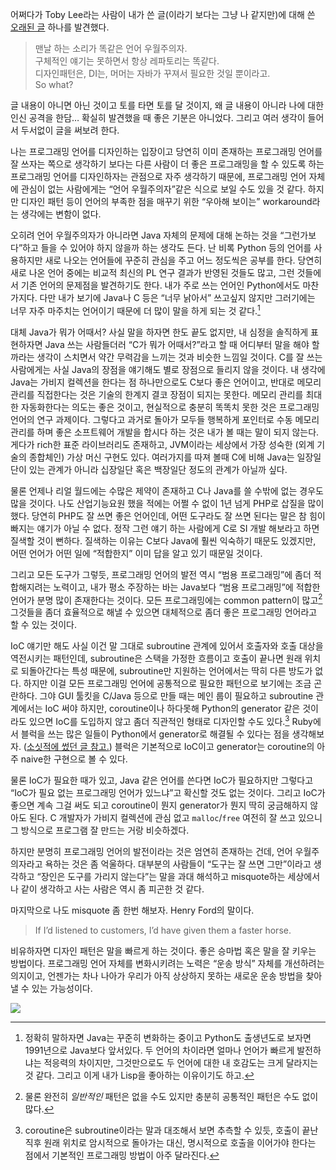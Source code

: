 어쩌다가 Toby Lee라는 사람이 내가 쓴 글(이라기 보다는 그냥 나 같지만)에 대해 쓴 [오래된 글][1] 하나를 발견했다.

> 맨날 하는 소리가 똑같은 언어 우월주의자.  
> 구체적인 얘기는 못하면서 항상 레파토리는 똑같다.   
> 디자인패턴은, DI는, 머머는 자바가 꾸져서 필요한 것일 뿐이라고.  
> So what?

글 내용이 아니면 아닌 것이고 토를 타면 토를 달 것이지, 왜 글 내용이 아니라 나에 대한 인신 공격을 한담… 확실히 발견했을 때 좋은 기분은 아니었다. 그리고 여러 생각이 들어서 두서없이 글을 써보려 한다.

나는 프로그래밍 언어를 디자인하는 입장이고 당연히 이미 존재하는 프로그래밍 언어를 잘 쓰자는 쪽으로 생각하기 보다는 다른 사람이 더 좋은 프로그래밍을 할 수 있도록 하는 프로그래밍 언어를 디자인하자는 관점으로 자주 생각하기 때문에, 프로그래밍 언어 자체에 관심이 없는 사람에게는 “언어 우월주의자”같은 식으로 보일 수도 있을 것 같다. 하지만 디자인 패턴 등이 언어의 부족한 점을 매꾸기 위한 “우아해 보이는” workaround라는 생각에는 변함이 없다.

오히려 언어 우월주의자가 아니라면 Java 자체의 문제에 대해 논하는 것을 “그런가보다”하고 들을 수 있어야 하지 않을까 하는 생각도 든다. 난 비록 Python 등의 언어를 사용하지만 새로 나오는 언어들에 꾸준히 관심을 주고 어느 정도씩은 공부를 한다. 당연히 새로 나온 언어 중에는 비교적 최신의 PL 연구 결과가 반영된 것들도 많고, 그런 것들에서 기존 언어의 문제점을 발견하기도 한다. 내가 주로 쓰는 언어인 Python에서도 마찬가지다. 다만 내가 보기에 Java나 C 등은 “너무 낡아서” 쓰고싶지 않지만 그러기에는 너무 자주 마주치는 언어이기 때문에 더 많이 말을 하게 되는 것 같다.[^1]

대체 Java가 뭐가 어때서? 사실 말을 하자면 한도 끝도 없지만, 내 심정을 솔직하게 표현하자면 Java 쓰는 사람들더러 “C가 뭐가 어때서?”라고 할 때 어디부터 말을 해야 할까라는 생각이 스치면서 약간 무력감을 느끼는 것과 비슷한 느낌일 것이다. C를 잘 쓰는 사람에게는 사실 Java의 장점을 얘기해도 별로 장점으로 들리지 않을 것이다. 내 생각에 Java는 가비지 컬렉션을 한다는 점 하나만으로도 C보다 좋은 언어이고, 반대로 메모리 관리를 직접한다는 것은 기술의 한계지 결코 장점이 되지는 못한다. 메모리 관리를 최대한 자동화한다는 의도는 좋은 것이고, 현실적으로 충분히 똑똑치 못한 것은 프로그래밍 언어의 연구 과제이다. 그렇다고 과거로 돌아가 모두들 행복하게 포인터로 수동 메모리 관리를 하며 좋은 소프트웨어 개발을 합시다 하는 것은 내가 볼 때는 말이 되지 않는다. 게다가 rich한 표준 라이브러리도 존재하고, JVM이라는 세상에서 가장 성숙한 (외계 기술의 종합체인) 가상 머신 구현도 있다. 여러가지를 따져 볼때 C에 비해 Java는 일장일단이 있는 관계가 아니라 십장일단 혹은 백장일단 정도의 관계가 아닐까 싶다.

물론 언제나 리얼 월드에는 수많은 제약이 존재하고 C나 Java를 쓸 수밖에 없는 경우도 많을 것이다. 나도 산업기능요원 했을 적에는 어쩔 수 없이 1년 넘게 PHP로 삽질을 많이 했다. 당연히 PHP도 잘 쓰면 좋은 언어인데, 어떤 도구라도 잘 쓰면 된다는 말은 참 힘이 빠지는 얘기가 아닐 수 없다. 정작 그런 얘기 하는 사람에게 C로 SI 개발 해보라고 하면 질색할 것이 뻔하다. 질색하는 이유는 C보다 Java에 훨씬 익숙하기 때문도 있겠지만, 어떤 언어가 어떤 일에 “적합한지” 이미 답을 알고 있기 때문일 것이다.

그리고 모든 도구가 그렇듯, 프로그래밍 언어의 발전 역시 “범용 프로그래밍”에 좀더 적합해지려는 노력이고, 내가 평소 주장하는 바는 Java보다 “범용 프로그래밍”에 적합한 언어가 분명 많이 존재한다는 것이다. 모든 프로그래밍에는 common pattern이 많고[^2] 그것들을 좀더 효율적으로 해낼 수 있으면 대체적으로 좀더 좋은 프로그래밍 언어라고 할 수 있는 것이다.

IoC 얘기만 해도 사실 이건 말 그대로 subroutine 관계에 있어서 호출자와 호출 대상을 역전시키는 패턴인데, subroutine은 스택을 가정한 흐름이고 호출이 끝나면 원래 위치로 되돌아간다는 특성 때문에, subroutine만 지원하는 언어에서는 딱히 다른 방도가 없다. 하지만 이걸 모든 프로그래밍 언어에 공통적으로 필요한 패턴으로 보기에는 조금 곤란하다. 그야 GUI 툴킷을 C/Java 등으로 만들 때는 메인 룹이 필요하고 subroutine 관계에서는 IoC 써야 하지만, coroutine이나 하다못해 Python의 generator 같은 것이라도 있으면 IoC를 도입하지 않고 좀더 직관적인 형태로 디자인할 수도 있다.[^3] Ruby에서 블럭을 쓰는 많은 일들이 Python에서 generator로 해결될 수 있다는 점을 생각해보자.  ([소싯적에 썼던 글 참고.][2]) 블럭은 기본적으로 IoC이고 generator는 coroutine의 아주 naive한 구현으로 볼 수 있다.

물론 IoC가 필요한 때가 있고, Java 같은 언어를 쓴다면 IoC가 필요하지만 그렇다고 “IoC가 필요 없는 프로그래밍 언어가 있느냐”고 확신할 것도 없는 것이다. 그리고 IoC가 좋으면 계속 그걸 써도 되고 coroutine이 뭔지 generator가 뭔지 딱히 궁금해하지 않아도 된다. C 개발자가 가비지 컬렉션에 관심 없고 `malloc`/`free` 여전히 잘 쓰고 있으니 그 방식으로 프로그램 잘 만드는 거랑 비슷하겠다.

하지만 분명히 프로그래밍 언어의 발전이라는 것은 엄연히 존재하는 건데, 언어 우월주의자라고 욕하는 것은 좀 억울하다. 대부분의 사람들이 “도구는 잘 쓰면 그만”이라고 생각하고 “장인은 도구를 가리지 않는다”는 말을 과대 해석하고 misquote하는 세상에서 나 같이 생각하고 사는 사람은 역시 좀 피곤한 것 같다.

마지막으로 나도 misquote 좀 한번 해보자. Henry Ford의 말이다.

> If I’d listened to customers, I’d have given them a faster horse.

비유하자면 디자인 패턴은 말을 빠르게 하는 것이다. 좋은 승마법 혹은 말을 잘 키우는 방법이다. 프로그래밍 언어 자체를 변화시키려는 노력은 “운송 방식” 자체를 개선하려는 의지이고, 언젠가는 차나 나아가 우리가 아직 상상하지 못하는 새로운 운송 방법을 찾아낼 수 있는 가능성이다.

[![](https://farm5.staticflickr.com/4101/4890405186_9dfe5d6fa7_b_d.jpg)](http://www.flickr.com/photos/hongminhee/4890405186/)

[^1]: 정확히 말하자면 Java는 꾸준히 변화하는 중이고 Python도 출생년도로 보자면 1991년으로 Java보다 앞서있다. 두 언어의 차이라면 얼마나 언어가 빠르게 발전하냐는 적응력의 차이지만, 그것만으로도 두 언어에 대한 내 호감도는 크게 달라지는 것 같다. 그리고 이게 내가 Lisp을 좋아하는 이유이기도 하고.

[^2]: 물론 완전히 _일반적인_ 패턴은 없을 수도 있지만 충분히 공통적인 패턴은 수도 없이 많다.

[^3]: coroutine은 subroutine이라는 말과 대조해서 보면 추측할 수 있듯, 호출이 끝난 직후 원래 위치로 암시적으로 돌아가는 대신, 명시적으로 호출을 이어가야 한다는 점에서 기본적인 프로그래밍 방법이 아주 달라진다.

[1]: http://www.google.com/buzz/tobyilee/V5rhqyHWNJ8/http-blog-dahlia-kr-post-784275981-%EB%A7%A8%EB%82%A0-%ED%95%98%EB%8A%94
[2]: http://blog.dahlia.pe.kr/articles/2009/09/15/python-%EC%A0%9C%EB%84%88%EB%A0%88%EC%9D%B4%ED%84%B0%EB%B0%98%EB%B3%B5%EC%9E%90%EC%9D%98-%EB%A7%88%EB%B2%95
